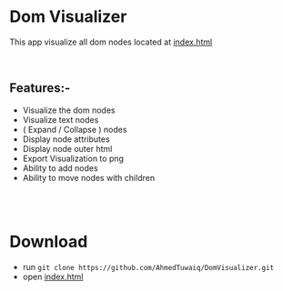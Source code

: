 # Dom Visualizer
This app visualize all dom nodes located at [index.html](index.html)

<br>

## Features:-
- Visualize the dom nodes
- Visualize text nodes
- ( Expand / Collapse ) nodes
- Display node attributes
- Display node outer html
- Export Visualization to png
- Ability to add nodes
- Ability to move nodes with children

<br>
<br>

# Download
- run ```git clone https://github.com/AhmedTuwaiq/DomVisualizer.git```
- open [index.html](index.html)

<br>
